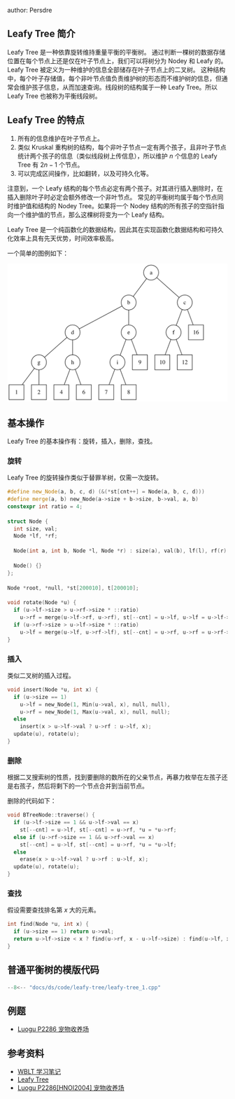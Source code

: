 author: Persdre

## Leafy Tree 简介

Leafy Tree 是一种依靠旋转维持重量平衡的平衡树。
通过判断一棵树的数据存储位置在每个节点上还是仅在叶子节点上，我们可以将树分为 Nodey 和 Leafy 的。Leafy Tree 被定义为一种维护的信息全部储存在叶子节点上的二叉树。
这种结构中，每个叶子存储值，每个非叶节点值负责维护树的形态而不维护树的信息，但通常会维护孩子信息，从而加速查询。线段树的结构属于一种 Leafy Tree。所以 Leafy Tree 也被称为平衡线段树。

## Leafy Tree 的特点

1.  所有的信息维护在叶子节点上。
2.  类似 Kruskal 重构树的结构，每个非叶子节点一定有两个孩子，且非叶子节点统计两个孩子的信息（类似线段树上传信息），所以维护 $n$ 个信息的 Leafy Tree 有 $2n-1$ 个节点。
3.  可以完成区间操作，比如翻转，以及可持久化等。

注意到，一个 Leafy 结构的每个节点必定有两个孩子。对其进行插入删除时，在插入删除叶子时必定会额外修改一个非叶节点。
常见的平衡树均属于每个节点同时维护值和结构的 Nodey Tree。如果将一个 Nodey 结构的所有孩子的空指针指向一个维护值的节点，那么这棵树将变为一个 Leafy 结构。

Leafy Tree 是一个纯函数化的数据结构，因此其在实现函数化数据结构和可持久化效率上具有先天优势，时间效率极高。

一个简单的图例如下：

![](images/leafy-tree-1.svg)

## 基本操作

Leafy Tree 的基本操作有：旋转，插入，删除，查找。

### 旋转

Leafy Tree 的旋转操作类似于替罪羊树，仅需一次旋转。

```cpp
#define new_Node(a, b, c, d) (&(*st[cnt++] = Node(a, b, c, d)))
#define merge(a, b) new_Node(a->size + b->size, b->val, a, b)
constexpr int ratio = 4;

struct Node {
  int size, val;
  Node *lf, *rf;

  Node(int a, int b, Node *l, Node *r) : size(a), val(b), lf(l), rf(r) {}

  Node() {}
};

Node *root, *null, *st[200010], t[200010];

void rotate(Node *u) {
  if (u->lf->size > u->rf->size * ::ratio)
    u->rf = merge(u->lf->rf, u->rf), st[--cnt] = u->lf, u->lf = u->lf->lf;
  if (u->rf->size > u->lf->size * ::ratio)
    u->lf = merge(u->lf, u->rf->lf), st[--cnt] = u->rf, u->rf = u->rf->rf;
}
```

### 插入

类似二叉树的插入过程。

```cpp
void insert(Node *u, int x) {
  if (u->size == 1)
    u->lf = new_Node(1, Min(u->val, x), null, null),
    u->rf = new_Node(1, Max(u->val, x), null, null);
  else
    insert(x > u->lf->val ? u->rf : u->lf, x);
  update(u), rotate(u);
}
```

### 删除

根据二叉搜索树的性质，找到要删除的数所在的父亲节点，再暴力枚举在左孩子还是右孩子，然后将剩下的一个节点合并到当前节点。

删除的代码如下：

```cpp
void BTreeNode::traverse() {
  if (u->lf->size == 1 && u->lf->val == x)
    st[--cnt] = u->lf, st[--cnt] = u->rf, *u = *u->rf;
  else if (u->rf->size == 1 && u->rf->val == x)
    st[--cnt] = u->lf, st[--cnt] = u->rf, *u = *u->lf;
  else
    erase(x > u->lf->val ? u->rf : u->lf, x);
  update(u), rotate(u);
}
```

### 查找

假设需要查找排名第 $x$ 大的元素。

```cpp
int find(Node *u, int x) {
  if (u->size == 1) return u->val;
  return u->lf->size < x ? find(u->rf, x - u->lf->size) : find(u->lf, x);
}
```

## 普通平衡树的模版代码

```cpp
--8<-- "docs/ds/code/leafy-tree/leafy-tree_1.cpp"
```

## 例题

-   [Luogu P2286 宠物收养场](https://www.luogu.com.cn/problem/P2286)

## 参考资料

-   [WBLT 学习笔记](https://shiroi-he.gitee.io/blog/2020/07/23/WBLT%E5%AD%A6%E4%B9%A0%E7%AC%94%E8%AE%B0/)
-   [Leafy Tree](https://www.cnblogs.com/onionQAQ/p/10979867.html)
-   [Luogu P2286\[HNOI2004\] 宠物收养场](https://www.programminghunter.com/article/64011263567/)
